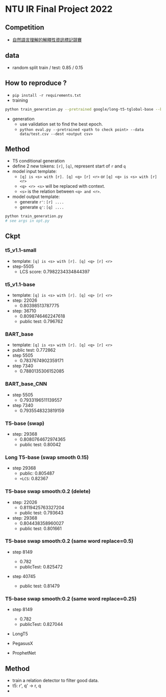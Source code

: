 # NTU IR Final Project 2022

## Competition

* [自然語言理解的解釋性資訊標記競賽](https://tbrain.trendmicro.com.tw/Competitions/Details/26)

## data

* random split train / test: 0.85 / 0.15

## How to reproduce ?
* `pip install -r requirements.txt`
* training
```sh
python train_generation.py --pretrained google/long-t5-tglobal-base --batch_size 2 --output_dir <outputDir> --template_inp "[q] <q> is <s> with [r] <r>"
```
* generation
    * use validation set to find the best epoch.
    * `python eval.py --pretrained <path to check point> --data data/test.csv --dest <output csv>`

## Method

* T5 conditional generation
* define 2 new tokens: `[r]`, `[q]`, represent start of `r` and `q`
* model input template: 
    * `[q] is <s> with [r]. [q] <q> [r] <r>` or  `[q] <q> is <s> with [r] <r>`
    * `<q> <r> <s>` will be replaced with context.
    * `<s>` is the relation between `<q> and <r>`.
* model output template:
    * generate `r'`: `[r] ....`
    * generate `q'`: `[q] ....`
```py
python train_generation.py
# see args in opt.py 
```

## Ckpt

### t5_v1.1-small
* template: `[q] is <s> with [r]. [q] <q> [r] <r>`
* step-5505
    * LCS score: 0.7982234334844397

### t5_v1.1-base

* template: `[q] is <s> with [r]. [q] <q> [r] <r>`
* step: 22026
    * 0.80398513787775
* step: 36710
    * 0.8098746462247618
    * public test: 0.796762
    
### BART_base

* template: `[q] is <s> with [r]. [q] <q> [r] <r>`
* public test: 0.772862
* step 5505
    * 0.7837674902359171
* step 7340
    * 0.7880135306152085

### BART_base_CNN

* step 5505
    * 0.7933196511139557
* step 7340
    * 0.7935548323819159

### T5-base (swap)
* step: 29368
    * 0.8080764672974365
    * public test: 0.80042


### Long T5-base (swap smooth 0.15)
* step 29368
    * public: 0.805487
    * `+LCS`: 0.82367

### T5-base swap smooth:0.2 (delete)
* step: 22026
    * 0.8119425763327204
    * public test: 0.793643
* step: 29368
    * 0.804438358960027
    * public test: 0.801661

### T5-base swap smooth:0.2 (same word replace=0.5)
* step 8149
    * 0.782
    * publicTest: 0.825472

* step 40745
    * public test: 0.81479
### T5-base swap smooth:0.2 (same word replace=0.25)
* step 8149
    * 0.782
    * publicTest: 0.827044


* LongT5
* PegasusX
* ProphetNet


## Method
* train a relation detector to filter good data.
* t5: r', q' -> r, q
* 
